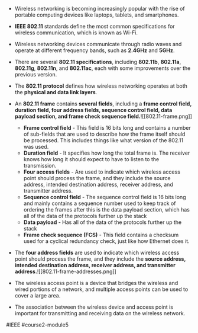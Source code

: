 -   Wireless networking is becoming increasingly popular with the rise of portable computing devices like laptops, tablets, and smartphones.
-   **IEEE 802.11** standards define the most common specifications for wireless communication, which is known as Wi-Fi.
-   Wireless networking devices communicate through radio waves and operate at different frequency bands, such as **2.4GHz** and **5GHz**.
-   There are several **802.11 specifications**, including **802.11b**, **802.11a**, **802.11g**, **802.11n**, and **802.11ac**, each with some improvements over the previous version.
-   The **802.11 protocol** defines how wireless networking operates at both the **physical and data link layers**.
-   An **802.11 frame** contains **several fields**, including a **frame control field, duration field, four address fields, sequence control field, data payload section, and frame check sequence field.**![[802.11-frame.png]]
	-   **Frame control field** - This field is 16 bits long and contains a number of sub-fields that are used to describe how the frame itself should be processed. This includes things like what version of the 802.11 was used.
	-   **Duration field** - It specifies how long the total frame is. The receiver knows how long it should expect to have to listen to the transmission.
	-   **Four access fields** - Are used to indicate which wireless access point should process the frame, and they include the source address, intended destination address, receiver address, and transmitter address. 
	-  **Sequence control field** - The sequence control field is 16 bits long and mainly contains a sequence number used to keep track of ordering the frames after this is the data payload section, which has all of the data of the protocols further up the stack
	-  **Data payload** - Has all of the data of the protocols further up the stack
	-   **Frame check sequence (FCS)** - This field contains a checksum used for a cyclical redundancy check, just like how Ethernet does it.

-   The **four address fields** are used to indicate which wireless access point should process the frame, and they include the **source address, intended destination address, receiver address, and transmitter address.**![[802.11-frame-addresses.png]]
-   The wireless access point is a device that bridges the wireless and wired portions of a network, and multiple access points can be used to cover a large area.
-   The association between the wireless device and access point is important for transmitting and receiving data on the wireless network.

#IEEE #course2-module5 